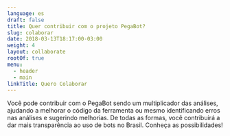 ```yaml
---
language: es
draft: false
title: Quer contribuir com o projeto PegaBot?
slug: colaborar
date: 2018-03-13T18:17:00-03:00
weight: 4
layout: collaborate
rootOf: true
menu:
  - header
  - main
linkTitle: Quero Colaborar
---
```

Você pode contribuir com o PegaBot sendo um multiplicador das análises, ajudando a melhorar o código da ferramenta ou mesmo identificando erros nas análises e sugerindo melhorias. De todas as formas, você contribuirá a dar mais transparência ao uso de bots no Brasil. Conheça as possibilidades!
